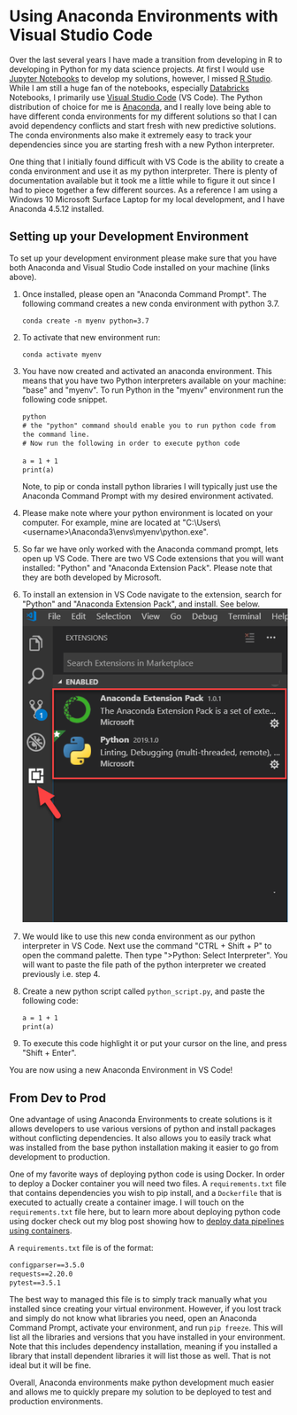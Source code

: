 # Using Anaconda Environments with Visual Studio Code

Over the last several years I have made a transition from developing in R to developing in Python for my data science projects. At first I would use [Jupyter Notebooks](https://jupyter.org/) to develop my solutions, however, I missed [R Studio](https://www.rstudio.com/). While I am still a huge fan of the notebooks, especially [Databricks](https://databricks.com) Notebooks, I primarily use [Visual Studio Code](https://code.visualstudio.com/) (VS Code). The Python distribution of choice for me is [Anaconda](http://anaconda.com), and I really love being able to have different conda environments for my different solutions so that I can avoid dependency conflicts and start fresh with new predictive solutions. The conda environments also make it extremely easy to track your dependencies since you are starting fresh with a new Python interpreter. 

One thing that I initially found difficult with VS Code is the ability to create a conda environment and use it as my python interpreter. There is plenty of documentation available but it took me a little while to figure it out since I had to piece together a few different sources. As a reference I am using a Windows 10 Microsoft Surface Laptop for my local development, and I have Anaconda 4.5.12 installed. 


## Setting up your Development Environment
To set up your development environment please make sure that you have both Anaconda and Visual Studio Code installed on your machine (links above). 

1. Once installed, please open an "Anaconda Command Prompt". The following command creates a new conda environment with python 3.7. 
    ```
    conda create -n myenv python=3.7
    ```

1. To activate that new environment run: 
    ```
    conda activate myenv
    ```

1. You have now created and activated an anaconda environment. This means that you have two Python interpreters available on your machine: "base" and "myenv". To run Python in the "myenv" environment run the following code snippet. 
    ```
    python
    # the "python" command should enable you to run python code from the command line. 
    # Now run the following in order to execute python code

    a = 1 + 1
    print(a)
    ```

     Note, to pip or conda install python libraries I will typically just use the Anaconda Command Prompt with my desired environment activated.   

1. Please make note where your python environment is located on your computer. For example, mine are located at "C:\Users\\<username\>\Anaconda3\envs\myenv\python.exe". 

1. So far we have only worked with the Anaconda command prompt, lets open up VS Code. There are two VS Code extensions that you will want installed: "Python" and "Anaconda Extension Pack". Please note that they are both developed by Microsoft.

1. To install an extension in VS Code navigate to the extension, search for "Python" and "Anaconda Extension Pack", and install. See below.   
![](./imgs/02_VSCode_Extensions.png) 

1. We would like to use this new conda environment as our python interpreter in VS Code. Next use the command "CTRL + Shift + P" to open the command palette. Then type ">Python: Select Interpreter". You will want to paste the file path of the python interpreter we created previously i.e. step 4. 

1. Create a new python script called `python_script.py`, and paste the following code:
    ```
    a = 1 + 1
    print(a)
    ```

1. To execute this code highlight it or put your cursor on the line, and press "Shift + Enter". 

You are now using a new Anaconda Environment in VS Code!


## From Dev to Prod

One advantage of using Anaconda Environments to create solutions is it allows developers to use various versions of python and install packages without conflicting dependencies. It also allows you to easily track what was installed from the base python installation making it easier to go from development to production. 

One of my favorite ways of deploying python code is using Docker. In order to deploy a Docker container you will need two files. A `requirements.txt` file that contains dependencies you wish to pip install, and a `Dockerfile` that is executed to actually create a container image. I will touch on the `requirements.txt` file here, but to learn more about deploying python code using docker check out my blog post showing how to [deploy data pipelines using containers](https://github.com/ryanchynoweth44/DataPipelinesUsingContainers/blob/master/blog/ContainersAndDataPipelines.md).  

A `requirements.txt` file is of the format:
```
configparser==3.5.0
requests==2.20.0
pytest==3.5.1
```

The best way to managed this file is to simply track manually what you installed since creating your virtual environment. However, if you lost track and simply do not know what libraries you need, open an Anaconda Command Prompt, activate your environment, and run `pip freeze`. This will list all the libraries and versions that you have installed in your environment. Note that this includes dependency installation, meaning if you installed a library that install dependent libraries it will list those as well. That is not ideal but it will be fine. 

Overall, Anaconda environments make python development much easier and allows me to quickly prepare my solution to be deployed to test and production environments. 